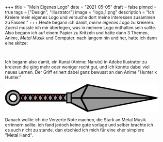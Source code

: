 +++
title = "Mein Eigenes Logo"
date = "2021-05-05"
draft = false
pinned = true
tags = ["Design", "Illustrator"]
image = "logo_1.png"
description = "Ich Kreiere mein eigenes Logo und versuche dort meine Interessen zusammen zu Fassen."
+++
Heute begann ich damit, *meine eigenes Logo* zu kreieren. Zuerst musste ich mir überlegen, was in meinem Logo enthalten sein sollte. Also begann ich auf einem Papier zu Kritzeln und hatte dann 3 Themen, Anime, *Metal Musik* und Computer. nach langem hin und her, hatte ich dann eine skitze: 

![]()

Ich begann also damit, ein Kunai (Anime: Naruto) in Adobe Ilustrator zu kreieren die ging mehr oder weniger recht gut, und ich konnte dabei viel neues Lernen. Der Griff erinert dabei ganz bewusst an den Anime "Hunter x Hunter." 

![Kunai](vektorkunai.png)

Danach wollte ich die Verzerte Note machen, die Stark an Metal Musik errinnern sollte. ich fand jedoch keine gute vorlage und selber brachte ich es auch nicht zu stande. dan etschied ich mich für eine eher simplere "Metal Hand".